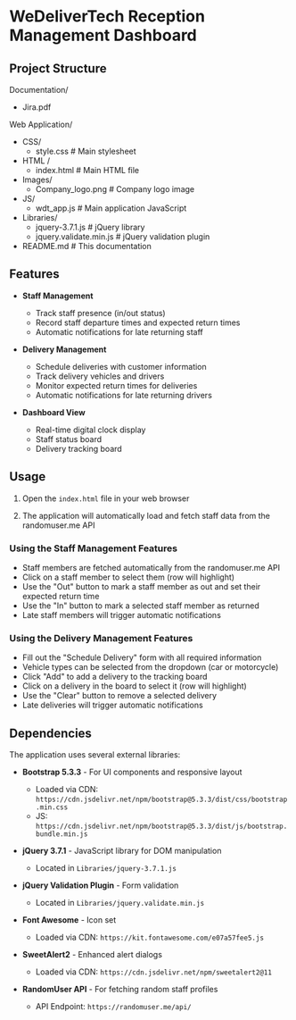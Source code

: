 # WeDeliverTech Reception Management Dashboard

## Project Structure

Documentation/
- Jira.pdf

Web Application/
- CSS/
  - style.css          # Main stylesheet
- HTML /
  - index.html         # Main HTML file
- Images/
  - Company_logo.png   # Company logo image
- JS/
  - wdt_app.js         # Main application JavaScript
- Libraries/
  - jquery-3.7.1.js    # jQuery library
  - jquery.validate.min.js # jQuery validation plugin
- README.md            # This documentation

## Features

- **Staff Management**
  - Track staff presence (in/out status)
  - Record staff departure times and expected return times
  - Automatic notifications for late returning staff

- **Delivery Management**
  - Schedule deliveries with customer information
  - Track delivery vehicles and drivers
  - Monitor expected return times for deliveries
  - Automatic notifications for late returning drivers

- **Dashboard View**
  - Real-time digital clock display
  - Staff status board
  - Delivery tracking board

## Usage

1. Open the `index.html` file in your web browser

2. The application will automatically load and fetch staff data from the randomuser.me API

### Using the Staff Management Features

- Staff members are fetched automatically from the randomuser.me API
- Click on a staff member to select them (row will highlight)
- Use the "Out" button to mark a staff member as out and set their expected return time
- Use the "In" button to mark a selected staff member as returned
- Late staff members will trigger automatic notifications

### Using the Delivery Management Features

- Fill out the "Schedule Delivery" form with all required information
- Vehicle types can be selected from the dropdown (car or motorcycle)
- Click "Add" to add a delivery to the tracking board
- Click on a delivery in the board to select it (row will highlight)
- Use the "Clear" button to remove a selected delivery
- Late deliveries will trigger automatic notifications

## Dependencies

The application uses several external libraries:

- **Bootstrap 5.3.3** - For UI components and responsive layout
  - Loaded via CDN: `https://cdn.jsdelivr.net/npm/bootstrap@5.3.3/dist/css/bootstrap.min.css`
  - JS: `https://cdn.jsdelivr.net/npm/bootstrap@5.3.3/dist/js/bootstrap.bundle.min.js`

- **jQuery 3.7.1** - JavaScript library for DOM manipulation
  - Located in `Libraries/jquery-3.7.1.js`

- **jQuery Validation Plugin** - Form validation
  - Located in `Libraries/jquery.validate.min.js`

- **Font Awesome** - Icon set
  - Loaded via CDN: `https://kit.fontawesome.com/e07a57fee5.js`

- **SweetAlert2** - Enhanced alert dialogs
  - Loaded via CDN: `https://cdn.jsdelivr.net/npm/sweetalert2@11`

- **RandomUser API** - For fetching random staff profiles
  - API Endpoint: `https://randomuser.me/api/`